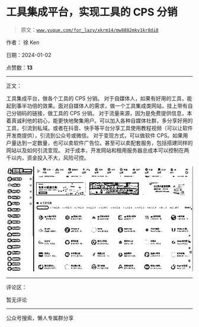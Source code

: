 # 工具集成平台，实现工具的 CPS 分销

> 原文：[`www.yuque.com/for_lazy/xkrm14/mw8882mkv1kr8di8`](https://www.yuque.com/for_lazy/xkrm14/mw8882mkv1kr8di8)

作者： 徐 Ken

日期：2024-01-02

点赞数：**13**

* * *

正文：

工具集成平台，做各个工具的 CPS 分销。
对于自媒体人，如果有好用的工具，能起到事半功倍的效果。面对自媒体人的需求，做一个工具集成类网站，挂上带有自己分销码的链接，做工具的 CPS 分销。
对于流量来源，因为是免费提供信息，本着真诚利他的初心，能更快地聚集用户。可以加入各种自媒体社群，多分享好用的工具，引流到私域。或者在抖音、快手等平台分享工具使用教程视频（可以让软件开发商提供），引流到公众号或微信。
对于变现方式，可以做软件 CPS。如果用户量达到一定数量，也可以卖软件广告位。甚至可以卖配套服务，包括搭建同样的网站以及如何引流变现。
对于成本，开发网站和租用服务器总成本可以控制在两千以内，资金投入不大，风险可控。

![](img/7c86b95899f726e857e037a3cc45fefc.png)

* * *

评论区：

暂无评论

* * *

公众号搜索，懒人专属群分享